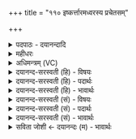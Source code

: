 +++
title = "११० इष्कर्त्तारमध्वरस्य प्रचेतसम्"

+++
<details><summary>पदपाठः - दयानन्दादि</summary>

इ॒ष्क॒र्त्तार॑म्। अ॒ध्व॒रस्य॑। प्रचे॑तस॒मिति॒ प्रऽचे॑तसम्। क्षय॑न्तम्। राध॑सः। म॒हः। रा॒तिम्। वा॒मस्य॑। सु॒भगा॒मिति॑ सु॒ऽभगा॑म्। म॒हीम्। इष॑म्। दधा॑सि। सा॒न॒सिम्। र॒यिम्। ११०।
</details>

<details><summary>महीधरः</summary>

म० 'उपरिनाभि धारयन्ना त्वाहार्षमित्यभिमन्त्रयते' (का० १६ । ५। १६)। नाभेरुपर्युख्याग्निं धारयंस्तमभिमन्त्रयत इति सूत्रार्थः । आग्नेय्यनुष्टुब् ध्रुवदृष्टा । हे अग्ने, अहं त्वामाहार्षमाहृतवानस्मि । आङ्पूर्वस्य हरतेर्लङि उत्तमैकवचनम् । त्वं च अन्तरभूतः उखामध्येऽवस्थितोऽसि । अविचाचलिरत्यन्तं चलनरहितो ध्रुवः स्थिरः सन् तिष्ठ । विचलतीति विचाचलिः यङन्तादिन् । किंच सर्वा विशः प्रजाः त्वा त्वां वाञ्छन्तु । यद्वा सर्वा विशः सर्वाण्यन्नानि त्वां वाञ्छन्तु अन्नानि तवोपतिष्ठन्तु । 'अन्नं वै विशः' (१६ । ७ । ३ । ७) इति श्रुतेः। इदं राष्ट्रं त्वत् त्वत्तः सकाशान्मा अधि भ्रशत् अयं जनपदस्व्ूत्तो माप्रभ्रश्यतु शून्यो मा भूत् । अस्मिन् राज्ये स्थित्वा सर्वाः प्रजाः पाहीत्यर्थः । यद्वा श्रीर्वै राष्ट्रम् ‘मा त्वद्राष्ट्रमधिभ्रशत्' (६।७।३।७) इति श्रुतेः। श्रीः त्वत्तो मा भ्रश्यतु 'भ्रंशु अधःपतने' पुषादित्वाच्च्लेरङ् 'न माङ्योगे' (पा० ६ । ४ । ७४) इति अडभावः ॥ ११॥  
द्वादशी।
</details>

<details><summary>अधिमन्त्रम् (VC)</summary>

- विद्वान् देवता
- पावकाग्निर्ऋषिः
- आर्षी पङ्क्तिः
- पञ्चमः
</details>

<details><summary>दयानन्द-सरस्वती (हि) - विषयः</summary>

कौन पुरुष परोपकारी होता है, इस विषय का उपदेश अगले मन्त्र में किया है ॥
</details>

<details><summary>दयानन्द-सरस्वती (हि) - पदार्थः</summary>

पदार्थान्वयभाषाः -  हे विद्वान् पुरुष ! जो आप (अध्वरस्य) बढ़ाने योग्य यज्ञ के (इष्कर्त्तारम्) सिद्ध करनेवाले (प्रचेतसम्) उत्तम बुद्धिमान् (वामस्य) प्रशंसित (महः) बड़े (राधसः) धन के (रातिम्) देने और (क्षयन्तम्) निवास करनेवाले पुरुष और (सुभगाम्) सुन्दर ऐश्वर्य्य की देने हारी (महीम्) पृथिवी तथा (इषम्) अन्न आदि को और (सानसिम्) प्राचीन (रयिम्) धन को (दधासि) धारण करते हो, इससे हम लोगों को सत्कार करने योग्य हो ॥११० ॥
</details>

<details><summary>दयानन्द-सरस्वती (हि) - भावार्थः</summary>

भावार्थभाषाः -  जो मनुष्य जैसे अपने लिये सुख की इच्छा करे, वैसे ही दूसरों के लिये भी करे, वही आप्त सत्कार के योग्य होवे ॥११० ॥
</details>

<details><summary>दयानन्द-सरस्वती (सं) - विषयः</summary>

कः परोपकारी जायत इत्याह ॥
</details>

<details><summary>दयानन्द-सरस्वती (सं) - पदार्थः</summary>

पदार्थान्वयभाषाः -  हे विद्वन् ! यस्त्वध्वरस्येष्कर्त्तारं प्रचेतसं वामस्य महो राधसो रातिं क्षयन्तं सुभगां महीमिषं सानसिं रयिं च दधासि, तस्मादस्माभिः पूज्योऽसि ॥११० ॥
</details>

<details><summary>दयानन्द-सरस्वती (सं) - भावार्थः</summary>

भावार्थभाषाः -  मनुष्यो यथा स्वार्थं सुखमिच्छेत् तथा परार्थं च, स एवाप्तः पूज्यो भवेत् ॥११० ॥
</details>

<details><summary>सविता जोशी ← दयानन्दः (म) - भावार्थः</summary>

भावार्थभाषाः -  जो माणूस स्वतःच्या सुखासाठी ज्या प्रकारची इच्छा करतो तशीच इच्छा दुसऱ्याच्याही सुखासाठी करतो तोच खरा आप्त असून सत्कार करण्यायोग्य असतो.
</details>